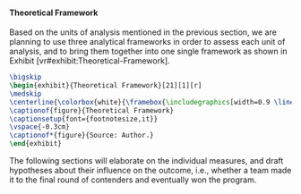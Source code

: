 #### Theoretical Framework
Based on the units of analysis mentioned in the previous section, we are planning to use three analytical frameworks in order to assess each unit of analysis, and to bring them together into one single framework as shown in Exhibit  [vr#exhibit:Theoretical-Framework].

```latex
\bigskip 
\begin{exhibit}{Theoretical Framework}[21][1][r]
\medskip
\centerline{\colorbox{white}{\framebox{\includegraphics[width=0.9 \linewidth]{fig/Model.pdf}}}}
\captionof{figure}{Theoretical Framework}
\captionsetup{font={footnotesize,it}}
\vspace{-0.3cm}
\captionof*{figure}{Source: Author.}
\end{exhibit}
```

The following sections will elaborate on the individual measures, and draft hypotheses about their influence on the outcome, i.e., whether a team made it to the final round of contenders and eventually won the program.
 
